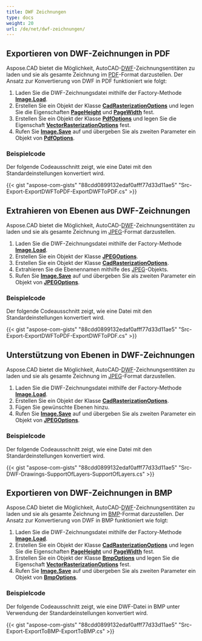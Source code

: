 ```yaml
---
title: DWF Zeichnungen
type: docs
weight: 20
url: /de/net/dwf-zeichnungen/
---
```


## **Exportieren von DWF-Zeichnungen in PDF**

Aspose.CAD bietet die Möglichkeit, AutoCAD-[DWF](https://docs.fileformat.com/cad/dwf/)-Zeichnungsentitäten zu laden und sie als gesamte Zeichnung im [PDF](https://docs.fileformat.com/pdf/)-Format darzustellen. Der Ansatz zur Konvertierung von DWF in PDF funktioniert wie folgt:

1. Laden Sie die DWF-Zeichnungsdatei mithilfe der Factory-Methode [**Image.Load**](https://reference.aspose.com/cad/net/aspose.cad.image/load/methods/2).
1. Erstellen Sie ein Objekt der Klasse [**CadRasterizationOptions**](https://reference.aspose.com/cad/net/aspose.cad.imageoptions/cadrasterizationoptions) und legen Sie die Eigenschaften [**PageHeight**](https://reference.aspose.com/cad/net/aspose.cad.imageoptions/vectorrasterizationoptions/properties/pageheight) und [**PageWidth**](https://reference.aspose.com/cad/net/aspose.cad.imageoptions/vectorrasterizationoptions/properties/pagewidth) fest.
1. Erstellen Sie ein Objekt der Klasse [**PdfOptions**](https://reference.aspose.com/cad/net/aspose.cad.imageoptions/pdfoptions) und legen Sie die Eigenschaft [**VectorRasterizationOptions**](https://reference.aspose.com/cad/net/aspose.cad.imageoptions/vectorrasterizationoptions) fest.
1. Rufen Sie [**Image.Save**](https://reference.aspose.com/cad/net/aspose.cad/image/methods/save/index) auf und übergeben Sie als zweiten Parameter ein Objekt von [**PdfOptions**](https://reference.aspose.com/cad/net/aspose.cad.imageoptions/pdfoptions).

### Beispielcode

Der folgende Codeausschnitt zeigt, wie eine Datei mit den Standardeinstellungen konvertiert wird.

{{< gist "aspose-com-gists" "88cdd0899132edaf0afff77d33d11ae5" "Src-Export-ExportDWFToPDF-ExportDWFToPDF.cs" >}}

## **Extrahieren von Ebenen aus DWF-Zeichnungen**

Aspose.CAD bietet die Möglichkeit, AutoCAD-[DWF](https://docs.fileformat.com/cad/dwf/)-Zeichnungsentitäten zu laden und sie als gesamte Zeichnung im [JPEG](https://docs.fileformat.com/image/jpeg/)-Format darzustellen.

1. Laden Sie die DWF-Zeichnungsdatei mithilfe der Factory-Methode [**Image.Load**](https://reference.aspose.com/cad/net/aspose.cad.image/load/methods/2).
1. Erstellen Sie ein Objekt der Klasse [**JPEGOptions**](https://reference.aspose.com/cad/net/aspose.cad.imageoptions/jpegoptions).
1. Erstellen Sie ein Objekt der Klasse [**CadRasterizationOptions**](https://reference.aspose.com/cad/net/aspose.cad.imageoptions/cadrasterizationoptions).
1. Extrahieren Sie die Ebenennamen mithilfe des [JPEG](https://docs.fileformat.com/image/jpeg/)-Objekts.
1. Rufen Sie [**Image.Save**](https://reference.aspose.com/cad/net/aspose.cad/image/methods/save/index) auf und übergeben Sie als zweiten Parameter ein Objekt von [**JPEGOptions**](https://reference.aspose.com/cad/net/aspose.cad.imageoptions/jpegoptions).

### Beispielcode

Der folgende Codeausschnitt zeigt, wie eine Datei mit den Standardeinstellungen konvertiert wird.

{{< gist "aspose-com-gists" "88cdd0899132edaf0afff77d33d11ae5" "Src-Export-ExportDWFToPDF-ExportDWFToPDF.cs" >}}

## **Unterstützung von Ebenen in DWF-Zeichnungen**

Aspose.CAD bietet die Möglichkeit, AutoCAD-[DWF](https://docs.fileformat.com/cad/dwf/)-Zeichnungsentitäten zu laden und sie als gesamte Zeichnung im [JPEG](https://docs.fileformat.com/image/jpeg/)-Format darzustellen.

1. Laden Sie die DWF-Zeichnungsdatei mithilfe der Factory-Methode [**Image.Load**](https://reference.aspose.com/cad/net/aspose.cad.image/load/methods/2).
1. Erstellen Sie ein Objekt der Klasse [**CadRasterizationOptions**](https://reference.aspose.com/cad/net/aspose.cad.imageoptions/cadrasterizationoptions).
1. Fügen Sie gewünschte Ebenen hinzu.
1. Rufen Sie [**Image.Save**](https://reference.aspose.com/cad/net/aspose.cad/image/methods/save/index) auf und übergeben Sie als zweiten Parameter ein Objekt von [**JPEGOptions**](https://reference.aspose.com/cad/net/aspose.cad.imageoptions/jpegoptions).

### Beispielcode

Der folgende Codeausschnitt zeigt, wie eine Datei mit den Standardeinstellungen konvertiert wird.

{{< gist "aspose-com-gists" "88cdd0899132edaf0afff77d33d11ae5" "Src-DWF-Drawings-SupportOfLayers-SupportOfLayers.cs" >}}

## **Exportieren von DWF-Zeichnungen in BMP**

Aspose.CAD bietet die Möglichkeit, AutoCAD-[DWF](https://docs.fileformat.com/cad/dwf/)-Zeichnungsentitäten zu laden und sie als gesamte Zeichnung im [BMP](https://docs.fileformat.com/image/bmp/)-Format darzustellen. Der Ansatz zur Konvertierung von DWF in BMP funktioniert wie folgt:

1. Laden Sie die DWF-Zeichnungsdatei mithilfe der Factory-Methode [**Image.Load**](https://reference.aspose.com/cad/net/aspose.cad.image/load/methods/2).
1. Erstellen Sie ein Objekt der Klasse [**CadRasterizationOptions**](https://reference.aspose.com/cad/net/aspose.cad.imageoptions/cadrasterizationoptions) und legen Sie die Eigenschaften [**PageHeight**](https://reference.aspose.com/cad/net/aspose.cad.imageoptions/vectorrasterizationoptions/properties/pageheight) und [**PageWidth**](https://reference.aspose.com/cad/net/aspose.cad.imageoptions/vectorrasterizationoptions/properties/pagewidth) fest.
1. Erstellen Sie ein Objekt der Klasse [**BmpOptions**](https://reference.aspose.com/cad/net/aspose.cad.imageoptions/bmpoptions) und legen Sie die Eigenschaft [**VectorRasterizationOptions**](https://reference.aspose.com/cad/net/aspose.cad.imageoptions/vectorrasterizationoptions) fest.
1. Rufen Sie [**Image.Save**](https://reference.aspose.com/cad/net/aspose.cad/image/methods/save/index) auf und übergeben Sie als zweiten Parameter ein Objekt von [**BmpOptions**](https://reference.aspose.com/cad/net/aspose.cad.imageoptions/bmpoptions).

### Beispielcode

Der folgende Codeausschnitt zeigt, wie eine DWF-Datei in BMP unter Verwendung der Standardeinstellungen konvertiert wird.

{{< gist "aspose-com-gists" "88cdd0899132edaf0afff77d33d11ae5" "Src-Export-ExportToBMP-ExportToBMP.cs" >}}
